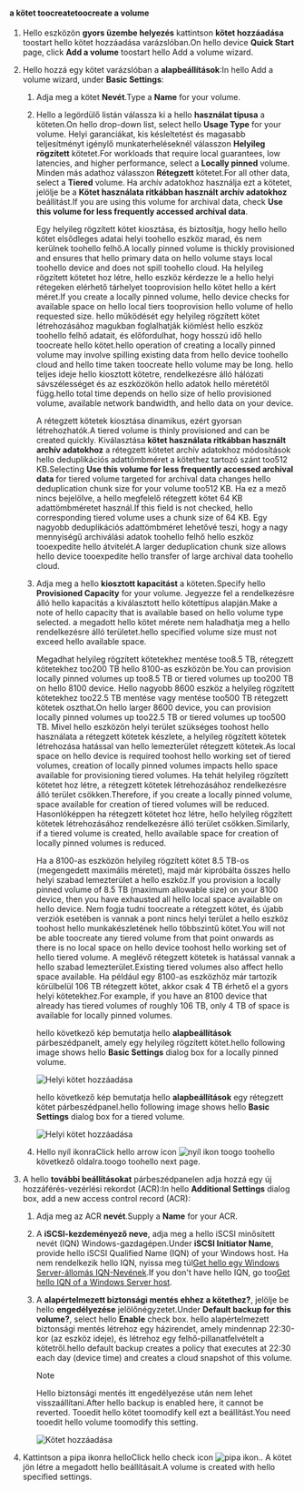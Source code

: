 <!--author=alkohli last changed: 08/16/2016-->

#### <a name="toocreate-a-volume"></a><span data-ttu-id="142dd-101">a kötet toocreate</span><span class="sxs-lookup"><span data-stu-id="142dd-101">toocreate a volume</span></span>
1. <span data-ttu-id="142dd-102">Hello eszközön **gyors üzembe helyezés** kattintson **kötet hozzáadása** toostart hello kötet hozzáadása varázslóban.</span><span class="sxs-lookup"><span data-stu-id="142dd-102">On hello device **Quick Start** page, click **Add a volume** toostart hello Add a volume wizard.</span></span>
2. <span data-ttu-id="142dd-103">Hello hozzá egy kötet varázslóban a **alapbeállítások**:</span><span class="sxs-lookup"><span data-stu-id="142dd-103">In hello Add a volume wizard, under **Basic Settings**:</span></span>
   
   1. <span data-ttu-id="142dd-104">Adja meg a kötet **Nevét**.</span><span class="sxs-lookup"><span data-stu-id="142dd-104">Type a **Name** for your volume.</span></span>
   2. <span data-ttu-id="142dd-105">Hello a legördülő listán válassza ki a hello **használat típusa** a köteten.</span><span class="sxs-lookup"><span data-stu-id="142dd-105">On hello drop-down list, select hello **Usage Type** for your volume.</span></span> <span data-ttu-id="142dd-106">Helyi garanciákat, kis késleltetést és magasabb teljesítményt igénylő munkaterheléseknél válasszon **Helyileg rögzített** kötetet.</span><span class="sxs-lookup"><span data-stu-id="142dd-106">For workloads that require local guarantees, low latencies, and higher performance, select a **Locally pinned** volume.</span></span> <span data-ttu-id="142dd-107">Minden más adathoz válasszon **Rétegzett** kötetet.</span><span class="sxs-lookup"><span data-stu-id="142dd-107">For all other data, select a **Tiered** volume.</span></span> <span data-ttu-id="142dd-108">Ha archív adatokhoz használja ezt a kötetet, jelölje be a **Kötet használata ritkábban használt archív adatokhoz** beállítást.</span><span class="sxs-lookup"><span data-stu-id="142dd-108">If you are using this volume for archival data, check **Use this volume for less frequently accessed archival data**.</span></span> 
      
       <span data-ttu-id="142dd-109">Egy helyileg rögzített kötet kiosztása, és biztosítja, hogy hello hello kötet elsődleges adatai helyi toohello eszköz marad, és nem kerülnek toohello felhő.</span><span class="sxs-lookup"><span data-stu-id="142dd-109">A locally pinned volume is thickly provisioned and ensures that hello primary data on hello volume stays local toohello device and does not spill toohello cloud.</span></span>  <span data-ttu-id="142dd-110">Ha helyileg rögzített kötetet hoz létre, hello eszköz kérdezze le a hello helyi rétegeken elérhető tárhelyet tooprovision hello kötet hello a kért méret.</span><span class="sxs-lookup"><span data-stu-id="142dd-110">If you create a locally pinned volume, hello device checks for available space on hello local tiers tooprovision hello volume of hello requested size.</span></span> <span data-ttu-id="142dd-111">hello működését egy helyileg rögzített kötet létrehozásához magukban foglalhatják kiömlést hello eszköz toohello felhő adatait, és előfordulhat, hogy hosszú idő hello toocreate hello kötet.</span><span class="sxs-lookup"><span data-stu-id="142dd-111">hello operation of creating a locally pinned volume may involve spilling existing data from hello device toohello cloud and hello time taken toocreate hello volume may be long.</span></span> <span data-ttu-id="142dd-112">hello teljes ideje hello kiosztott kötetre, rendelkezésre álló hálózati sávszélességet és az eszközökön hello adatok hello méretétől függ.</span><span class="sxs-lookup"><span data-stu-id="142dd-112">hello total time depends on hello size of hello provisioned volume, available network bandwidth, and hello data on your device.</span></span> 
      
       <span data-ttu-id="142dd-113">A rétegzett kötetek kiosztása dinamikus, ezért gyorsan létrehozhatók.</span><span class="sxs-lookup"><span data-stu-id="142dd-113">A tiered volume is thinly provisioned and can be created quickly.</span></span> <span data-ttu-id="142dd-114">Kiválasztása **kötet használata ritkábban használt archív adatokhoz** a rétegzett kötetet archív adatokhoz módosítások hello deduplikációs adattömbméret a kötethez tartozó szánt too512 KB.</span><span class="sxs-lookup"><span data-stu-id="142dd-114">Selecting **Use this volume for less frequently accessed archival data** for tiered volume targeted for archival data changes hello deduplication chunk size for your volume too512 KB.</span></span> <span data-ttu-id="142dd-115">Ha ez a mező nincs bejelölve, a hello megfelelő rétegzett kötet 64 KB adattömbméretet használ.</span><span class="sxs-lookup"><span data-stu-id="142dd-115">If this field is not checked, hello corresponding tiered volume uses a chunk size of 64 KB.</span></span> <span data-ttu-id="142dd-116">Egy nagyobb deduplikációs adattömbméret lehetővé teszi, hogy a nagy mennyiségű archiválási adatok toohello felhő hello eszköz tooexpedite hello átvitelét.</span><span class="sxs-lookup"><span data-stu-id="142dd-116">A larger deduplication chunk size allows hello device tooexpedite hello transfer of large archival data toohello cloud.</span></span>
   3. <span data-ttu-id="142dd-117">Adja meg a hello **kiosztott kapacitást** a köteten.</span><span class="sxs-lookup"><span data-stu-id="142dd-117">Specify hello **Provisioned Capacity** for your volume.</span></span> <span data-ttu-id="142dd-118">Jegyezze fel a rendelkezésre álló hello kapacitás a kiválasztott hello kötettípus alapján.</span><span class="sxs-lookup"><span data-stu-id="142dd-118">Make a note of hello capacity that is available based on hello volume type selected.</span></span> <span data-ttu-id="142dd-119">a megadott hello kötet mérete nem haladhatja meg a hello rendelkezésre álló területet.</span><span class="sxs-lookup"><span data-stu-id="142dd-119">hello specified volume size must not exceed hello available space.</span></span>
      
       <span data-ttu-id="142dd-120">Megadhat helyileg rögzített kötetekhez mentése too8.5 TB, rétegzett kötetekhez too200 TB hello 8100-as eszközön be.</span><span class="sxs-lookup"><span data-stu-id="142dd-120">You can provision locally pinned volumes up too8.5 TB or tiered volumes up too200 TB on hello 8100 device.</span></span> <span data-ttu-id="142dd-121">Hello nagyobb 8600 eszköz a helyileg rögzített kötetekhez too22.5 TB mentése vagy mentése too500 TB rétegzett kötetek oszthat.</span><span class="sxs-lookup"><span data-stu-id="142dd-121">On hello larger 8600 device, you can provision locally pinned volumes up too22.5 TB or tiered volumes up too500 TB.</span></span> <span data-ttu-id="142dd-122">Mivel hello eszközön helyi terület szükséges toohost hello használata a rétegzett kötetek készlete, a helyileg rögzített kötetek létrehozása hatással van hello lemezterület rétegzett kötetek.</span><span class="sxs-lookup"><span data-stu-id="142dd-122">As local space on hello device is required toohost hello working set of tiered volumes, creation of locally pinned volumes impacts hello space available for provisioning tiered volumes.</span></span> <span data-ttu-id="142dd-123">Ha tehát helyileg rögzített kötetet hoz létre, a rétegzett kötetek létrehozásához rendelkezésre álló terület csökken.</span><span class="sxs-lookup"><span data-stu-id="142dd-123">Therefore, if you create a locally pinned volume, space available for creation of tiered volumes will be reduced.</span></span> <span data-ttu-id="142dd-124">Hasonlóképpen ha rétegzett kötetet hoz létre, hello helyileg rögzített kötetek létrehozásához rendelkezésre álló terület csökken.</span><span class="sxs-lookup"><span data-stu-id="142dd-124">Similarly, if a tiered volume is created, hello available space for creation of locally pinned volumes is reduced.</span></span>
      
       <span data-ttu-id="142dd-125">Ha a 8100-as eszközön helyileg rögzített kötet 8.5 TB-os (megengedett maximális méretet), majd már kipróbálta összes hello helyi szabad lemezterület a hello eszköz.</span><span class="sxs-lookup"><span data-stu-id="142dd-125">If you provision a locally pinned volume of 8.5 TB (maximum allowable size) on your 8100 device, then you have exhausted all hello local space available on hello device.</span></span> <span data-ttu-id="142dd-126">Nem fogja tudni toocreate a rétegzett kötet, és újabb verziók esetében is vannak a pont nincs helyi terület a hello eszköz toohost hello munkakészletének hello többszintű kötet.</span><span class="sxs-lookup"><span data-stu-id="142dd-126">You will not be able toocreate any tiered volume from that point onwards as there is no local space on hello device toohost hello working set of hello tiered volume.</span></span> <span data-ttu-id="142dd-127">A meglévő rétegzett kötetek is hatással vannak a hello szabad lemezterület.</span><span class="sxs-lookup"><span data-stu-id="142dd-127">Existing tiered volumes also affect hello space available.</span></span> <span data-ttu-id="142dd-128">Ha például egy 8100-as eszközhöz már tartozik körülbelül 106 TB rétegzett kötet, akkor csak 4 TB érhető el a gyors helyi kötetekhez.</span><span class="sxs-lookup"><span data-stu-id="142dd-128">For example, if you have an 8100 device that already has tiered volumes of roughly 106 TB, only 4 TB of space is available for locally pinned volumes.</span></span>
      
       <span data-ttu-id="142dd-129">hello következő kép bemutatja hello **alapbeállítások** párbeszédpanelt, amely egy helyileg rögzített kötet.</span><span class="sxs-lookup"><span data-stu-id="142dd-129">hello following image shows hello **Basic Settings** dialog box for a locally pinned volume.</span></span>
      
        ![Helyi kötet hozzáadása](./media/storsimple-create-volume-u2/add-local-volume-include.png)
      
       <span data-ttu-id="142dd-131">hello következő kép bemutatja hello **alapbeállítások** egy rétegzett kötet párbeszédpanel.</span><span class="sxs-lookup"><span data-stu-id="142dd-131">hello following image shows hello **Basic Settings** dialog box for a tiered volume.</span></span>
      
        ![Helyi kötet hozzáadása](./media/storsimple-create-volume-u2/add-tiered-volume-include.png)
   
   1. <span data-ttu-id="142dd-133">Hello nyíl ikonra</span><span class="sxs-lookup"><span data-stu-id="142dd-133">Click hello arrow icon</span></span> ![nyíl ikon](./media/storsimple-create-volume-u2/HCS_ArrowIcon-include.png) <span data-ttu-id="142dd-135">toogo toohello következő oldalra.</span><span class="sxs-lookup"><span data-stu-id="142dd-135">toogo toohello next page.</span></span>
3. <span data-ttu-id="142dd-136">A hello **további beállításokat** párbeszédpanelen adja hozzá egy új hozzáférés-vezérlési rekordot (ACR):</span><span class="sxs-lookup"><span data-stu-id="142dd-136">In hello **Additional Settings** dialog box, add a new access control record (ACR):</span></span>
   
   1. <span data-ttu-id="142dd-137">Adja meg az ACR **nevét**.</span><span class="sxs-lookup"><span data-stu-id="142dd-137">Supply a **Name** for your ACR.</span></span>
   2. <span data-ttu-id="142dd-138">A **iSCSI-kezdeményező neve**, adja meg a hello iSCSI minősített nevét (IQN) Windows-gazdagépen.</span><span class="sxs-lookup"><span data-stu-id="142dd-138">Under **iSCSI Initiator Name**, provide hello iSCSI Qualified Name (IQN) of your Windows host.</span></span> <span data-ttu-id="142dd-139">Ha nem rendelkezik hello IQN, nyissa meg túl[Get hello egy Windows Server-állomás IQN-Nevének](#get-the-iqn-of-a-windows-server-host).</span><span class="sxs-lookup"><span data-stu-id="142dd-139">If you don't have hello IQN, go too[Get hello IQN of a Windows Server host](#get-the-iqn-of-a-windows-server-host).</span></span>
   3. <span data-ttu-id="142dd-140">A **alapértelmezett biztonsági mentés ehhez a kötethez?**, jelölje be hello **engedélyezése** jelölőnégyzetet.</span><span class="sxs-lookup"><span data-stu-id="142dd-140">Under **Default backup for this volume?**, select hello **Enable** check box.</span></span> <span data-ttu-id="142dd-141">hello alapértelmezett biztonsági mentés létrehoz egy házirendet, amely mindennap 22:30-kor (az eszköz ideje), és létrehoz egy felhő-pillanatfelvételt a kötetről.</span><span class="sxs-lookup"><span data-stu-id="142dd-141">hello default backup creates a policy that executes at 22:30 each day (device time) and creates a cloud snapshot of this volume.</span></span>
      
      > [!NOTE]
      > <span data-ttu-id="142dd-142">Hello biztonsági mentés itt engedélyezése után nem lehet visszaállítani.</span><span class="sxs-lookup"><span data-stu-id="142dd-142">After hello backup is enabled here, it cannot be reverted.</span></span> <span data-ttu-id="142dd-143">Tooedit hello kötet toomodify kell ezt a beállítást.</span><span class="sxs-lookup"><span data-stu-id="142dd-143">You need tooedit hello volume toomodify this setting.</span></span>
      > 
      > 
      
      ![Kötet hozzáadása](./media/storsimple-create-volume-u2/AddVolumeAdditionalSettings1.png)
4. <span data-ttu-id="142dd-145">Kattintson a pipa ikonra hello</span><span class="sxs-lookup"><span data-stu-id="142dd-145">Click hello check icon</span></span> ![pipa ikon](./media/storsimple-create-volume-u2/HCS_CheckIcon-include.png)<span data-ttu-id="142dd-147">.</span><span class="sxs-lookup"><span data-stu-id="142dd-147">.</span></span> <span data-ttu-id="142dd-148">A kötet jön létre a megadott hello beállításait.</span><span class="sxs-lookup"><span data-stu-id="142dd-148">A volume is created with hello specified settings.</span></span>

